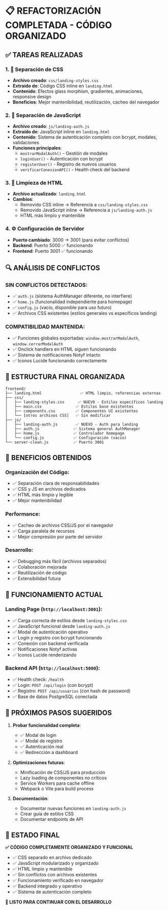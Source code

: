 # 📋 REFACTORIZACIÓN COMPLETADA - CÓDIGO ORGANIZADO

## ✅ **TAREAS REALIZADAS**

### 1. 🎨 **Separación de CSS**
- **Archivo creado**: `css/landing-styles.css`
- **Extraído de**: Código CSS inline en `landing.html`
- **Contenido**: Efectos glass morphism, gradientes, animaciones, responsive design
- **Beneficios**: Mejor mantenibilidad, reutilización, cacheo del navegador

### 2. 🔐 **Separación de JavaScript**
- **Archivo creado**: `js/landing-auth.js`  
- **Extraído de**: JavaScript inline en `landing.html`
- **Contenido**: Sistema de autenticación completo con bcrypt, modales, validaciones
- **Funciones principales**:
  - `mostrarModalAuth()` - Gestión de modales
  - `loginUser()` - Autenticación con bcrypt
  - `registerUser()` - Registro de nuevos usuarios
  - `verificarConexionAPI()` - Health check del backend

### 3. 🧹 **Limpieza de HTML**
- **Archivo actualizado**: `landing.html`
- **Cambios**:
  - Removido CSS inline → Referencia a `css/landing-styles.css`
  - Removido JavaScript inline → Referencia a `js/landing-auth.js`
  - HTML más limpio y mantenible

### 4. ⚙️ **Configuración de Servidor**
- **Puerto cambiado**: 3000 → 3001 (para evitar conflictos)
- **Backend**: Puerto 5000 ✅ funcionando
- **Frontend**: Puerto 3001 ✅ funcionando

## 🔍 **ANÁLISIS DE CONFLICTOS**

### **SIN CONFLICTOS DETECTADOS**:
- ✅ `auth.js` (sistema AuthManager diferente, no interfiere)
- ✅ `home.js` (funcionalidad independiente para homepage)
- ✅ `config.js` (vacío, disponible para uso futuro)
- ✅ Archivos CSS existentes (estilos generales vs específicos landing)

### **COMPATIBILIDAD MANTENIDA**:
- ✅ Funciones globales exportadas: `window.mostrarModalAuth`, `window.cerrarModalAuth`
- ✅ Onclick handlers en HTML siguen funcionando
- ✅ Sistema de notificaciones Notyf intacto
- ✅ Iconos Lucide funcionando correctamente

## 🚀 **ESTRUCTURA FINAL ORGANIZADA**

```
frontend/
├── landing.html                 ✅ HTML limpio, referencias externas
├── css/
│   ├── landing-styles.css      ✅ NUEVO - Estilos específicos landing
│   ├── main.css               ✅ Estilos base existentes
│   ├── components.css         ✅ Componentes UI existentes
│   └── [otros archivos CSS]   ✅ Sin modificar
├── js/
│   ├── landing-auth.js        ✅ NUEVO - Auth para landing
│   ├── auth.js               ✅ Sistema general AuthManager
│   ├── home.js               ✅ Controlador homepage
│   └── config.js             ✅ Configuración (vacío)
└── server-clean.js           ✅ Puerto 3001
```

## 🎯 **BENEFICIOS OBTENIDOS**

### **Organización del Código**:
- ✅ Separación clara de responsabilidades
- ✅ CSS y JS en archivos dedicados
- ✅ HTML más limpio y legible
- ✅ Mejor mantenibilidad

### **Performance**:
- ✅ Cacheo de archivos CSS/JS por el navegador
- ✅ Carga paralela de recursos
- ✅ Mejor compresión por parte del servidor

### **Desarrollo**:
- ✅ Debugging más fácil (archivos separados)
- ✅ Colaboración mejorada
- ✅ Reutilización de código
- ✅ Extensibilidad futura

## 🔧 **FUNCIONAMIENTO ACTUAL**

### **Landing Page** (`http://localhost:3001`):
- ✅ Carga correcta de estilos desde `landing-styles.css`
- ✅ JavaScript funcional desde `landing-auth.js`
- ✅ Modal de autenticación operativo
- ✅ Login y registro con bcrypt funcionando
- ✅ Conexión con backend verificada
- ✅ Notificaciones Notyf activas
- ✅ Iconos Lucide renderizando

### **Backend API** (`http://localhost:5000`):
- ✅ Health check: `/health`
- ✅ Login: `POST /api/login` (con bcrypt)
- ✅ Registro: `POST /api/usuarios` (con hash de password)
- ✅ Base de datos PostgreSQL conectada

## 📝 **PRÓXIMOS PASOS SUGERIDOS**

1. **Probar funcionalidad completa**:
   - ✅ Modal de login
   - ✅ Modal de registro
   - ✅ Autenticación real
   - ✅ Redirección a dashboard

2. **Optimizaciones futuras**:
   - Minificación de CSS/JS para producción
   - Lazy loading de componentes no críticos
   - Service Workers para cache offline
   - Webpack o Vite para build process

3. **Documentación**:
   - Documentar nuevas funciones en `landing-auth.js`
   - Crear guía de estilos CSS
   - Documentar endpoints de API

## 🎉 **ESTADO FINAL**

**✅ CÓDIGO COMPLETAMENTE ORGANIZADO Y FUNCIONAL**

- ✅ CSS separado en archivo dedicado
- ✅ JavaScript modularizado y organizado  
- ✅ HTML limpio y mantenible
- ✅ Sin conflictos con archivos existentes
- ✅ Funcionamiento verificado en navegador
- ✅ Backend integrado y operativo
- ✅ Sistema de autenticación completo

**🚀 LISTO PARA CONTINUAR CON EL DESARROLLO**
